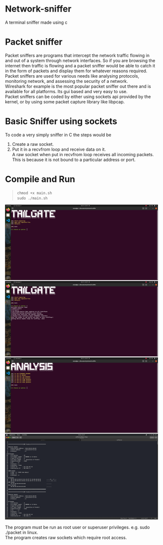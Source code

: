 # Network-sniffer
A terminal sniffer made using c 

# Packet sniffer
Packet sniffers are programs that intercept the network traffic flowing in and out of a system through network interfaces.
So if you are browsing the internet then traffic is flowing and a packet sniffer would be able to catch it in the form of packets and display them for whatever reasons required.\
Packet sniffers are used for various needs like analysing protocols, monitoring network, and assessing the security of a network.\
Wireshark for example is the most popular packet sniffer out there and is available for all platforms. Its gui based and very easy to use.\
Packet sniffers can be coded by either using sockets api provided by the kernel, or by using some packet capture library like libpcap. 
# Basic Sniffer using sockets
To code a very simply sniffer in C the steps would be
1. Create a raw socket.
2. Put it in a recvfrom loop and receive data on it.\
A raw socket when put in recvfrom loop receives all incoming packets. This is because it is not bound to a particular address or port.

# Compile and Run
 >`chmod +x main.sh` \
 >`sudo ./main.sh` 
 
  <img src="https://github.com/Average-stu/network-sniffer/blob/main/Screenshot%20from%202020-10-14%2023-47-07.png">
  <img src="https://github.com/Average-stu/network-sniffer/blob/main/Screenshot%20from%202020-10-14%2023-47-34.png">
 <img src="https://github.com/Average-stu/network-sniffer/blob/main/Screenshot%20from%202020-10-14%2023-47-21.png">
 <img src="https://github.com/Average-stu/network-sniffer/blob/main/Screenshot%20from%202020-10-14%2021-27-45.png">

 
 The program must be run as root user or superuser privileges. e.g. sudo ./packet in linux.\
 The program creates raw sockets which require root access.



